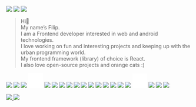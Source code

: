 <p>
  <img width="300" src="https://i.giphy.com/media/K7o9FdCoDnwEo/giphy.webp">
  <img height="200" src="https://media3.giphy.com/media/3oKIPnAiaMCws8nOsE/giphy.gif?cid=790b76112b97e5285caf5cfc92b29d8dfab334ee6d47c26c&rid=giphy.gif&ct=g">
  <img width="300" src="https://i.giphy.com/media/K7o9FdCoDnwEo/giphy.webp">
</p>

  > Hi👋  
  My name’s Filip.  
  I am a Frontend developer interested in web and android technologies.  
  I love working on fun and interesting projects and keeping up with the urban programming world.  
  My frontend framework (library) of choice is React.  
  I also love open-source projects and orange cats :)  
  
<p align="left">
  <img width="40" src="https://cdn.jsdelivr.net/gh/devicons/devicon/icons/javascript/javascript-original.svg" />
  <img width="40" src="https://cdn.jsdelivr.net/gh/devicons/devicon/icons/react/react-original.svg" />
  <img width="40" src="https://cdn.jsdelivr.net/gh/devicons/devicon/icons/nodejs/nodejs-original.svg" />
  <img width="40" src="express-original.svg" />
  <img width="40" src="https://cdn.jsdelivr.net/gh/devicons/devicon/icons/java/java-original-wordmark.svg" />
  <img width="40" src="https://cdn.jsdelivr.net/gh/devicons/devicon/icons/c/c-original.svg" />
  <img width="40" src="https://cdn.jsdelivr.net/gh/devicons/devicon/icons/kotlin/kotlin-original.svg" />
  <img width="40" src="https://cdn.jsdelivr.net/gh/devicons/devicon/icons/html5/html5-original-wordmark.svg" />
  <img width="40" src="https://cdn.jsdelivr.net/gh/devicons/devicon/icons/css3/css3-original-wordmark.svg" />
  <img width="40" src="https://cdn.jsdelivr.net/gh/devicons/devicon/icons/csharp/csharp-original.svg" />
  <img width="40" src="https://cdn.jsdelivr.net/gh/devicons/devicon/icons/tailwindcss/tailwindcss-plain.svg" />
  <img width="40" src="https://cdn.jsdelivr.net/gh/devicons/devicon/icons/sass/sass-original.svg" />
  <img width="40" src="https://cdn.jsdelivr.net/gh/devicons/devicon/icons/mysql/mysql-original-wordmark.svg" />
  <img width="40" src="https://cdn.jsdelivr.net/gh/devicons/devicon/icons/mongodb/mongodb-original-wordmark.svg" />
  <img width="40" src="https://cdn.jsdelivr.net/gh/devicons/devicon/icons/vscode/vscode-original.svg" />
  <img width="40" src="https://cdn.jsdelivr.net/gh/devicons/devicon/icons/git/git-original.svg" />
  <img width="40" src="github.svg" />
  <img width="40" src="https://cdn.jsdelivr.net/gh/devicons/devicon/icons/figma/figma-original.svg" />
  <img width="40" src="https://cdn.jsdelivr.net/gh/devicons/devicon/icons/androidstudio/androidstudio-original.svg" />
  <img width="40" src="https://upload.wikimedia.org/wikipedia/commons/thumb/9/9c/IntelliJ_IDEA_Icon.svg/1200px-IntelliJ_IDEA_Icon.svg.png" />
</p>
<p align="left">
  <a href="https://github.com/alkanoidev">

  <img src="https://github-readme-stats-eight-theta.vercel.app/api?username=alkanoidev&show_icons=true&theme=onedark&include_all_commits=true&count_private=true&hide_title=true" width="400" />
  <img src="https://github-readme-stats-eight-theta.vercel.app/api/top-langs/?username=alkanoidev&layout=compact&langs_count=8&theme=onedark&exclude_repo=mapgenerator&hide_title=true" />
  
  </a>
</p>

